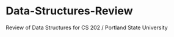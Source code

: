 Data-Structures-Review
======================

Review of Data Structures for CS 202 / Portland State University